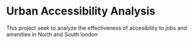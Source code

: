 # Urban Accessibility Analysis
 This project seek to analyze the effectiveness of accesibility to jobs and amenities in North and South london
